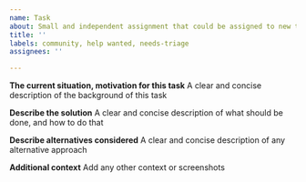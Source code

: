 ```yaml
---
name: Task
about: Small and independent assignment that could be assigned to new team member
title: ''
labels: community, help wanted, needs-triage
assignees: ''

---
```


**The current situation, motivation for this task**
A clear and concise description of the background of this task

**Describe the solution**
A clear and concise description of what should be done, and how to do that

**Describe alternatives considered**
A clear and concise description of any alternative approach

**Additional context**
Add any other context or screenshots

